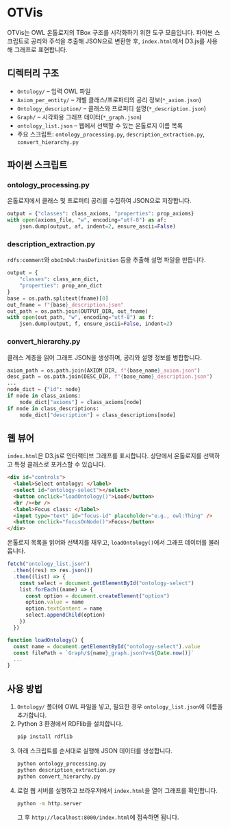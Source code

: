 # OTVis

OTVis는 OWL 온톨로지의 TBox 구조를 시각화하기 위한 도구 모음입니다. 파이썬 스크립트로 공리와 주석을 추출해 JSON으로 변환한 후, `index.html`에서 D3.js를 사용해 그래프로 표현합니다.

## 디렉터리 구조
- `Ontology/` – 입력 OWL 파일
- `Axiom_per_entity/` – 개별 클래스/프로퍼티의 공리 정보(`*_axiom.json`)
- `Ontology_description/` – 클래스와 프로퍼티 설명(`*_description.json`)
- `Graph/` – 시각화용 그래프 데이터(`*_graph.json`)
- `ontology_list.json` – 웹에서 선택할 수 있는 온톨로지 이름 목록
- 주요 스크립트: `ontology_processing.py`, `description_extraction.py`, `convert_hierarchy.py`

## 파이썬 스크립트

### ontology_processing.py
온톨로지에서 클래스 및 프로퍼티 공리를 수집하여 JSON으로 저장합니다.

```python
output = {"classes": class_axioms, "properties": prop_axioms}
with open(axioms_file, "w", encoding="utf-8") as af:
    json.dump(output, af, indent=2, ensure_ascii=False)
```

### description_extraction.py
`rdfs:comment`와 `oboInOwl:hasDefinition` 등을 추출해 설명 파일을 만듭니다.

```python
output = {
    "classes": class_ann_dict,
    "properties": prop_ann_dict
}
base = os.path.splitext(fname)[0]
out_fname = f"{base}_description.json"
out_path = os.path.join(OUTPUT_DIR, out_fname)
with open(out_path, "w", encoding="utf-8") as f:
    json.dump(output, f, ensure_ascii=False, indent=2)
```

### convert_hierarchy.py
클래스 계층을 읽어 그래프 JSON을 생성하며, 공리와 설명 정보를 병합합니다.

```python
axiom_path = os.path.join(AXIOM_DIR, f"{base_name}_axiom.json")
desc_path = os.path.join(DESC_DIR, f"{base_name}_description.json")
...
node_dict = {"id": node}
if node in class_axioms:
    node_dict["axioms"] = class_axioms[node]
if node in class_descriptions:
    node_dict["description"] = class_descriptions[node]
```

## 웹 뷰어
`index.html`은 D3.js로 인터랙티브 그래프를 표시합니다. 상단에서 온톨로지를 선택하고 특정 클래스로 포커스할 수 있습니다.

```html
<div id="controls">
  <label>Select ontology: </label>
  <select id="ontology-select"></select>
  <button onclick="loadOntology()">Load</button>
  <br /><br />
  <label>Focus class: </label>
  <input type="text" id="focus-id" placeholder="e.g., owl:Thing" />
  <button onclick="focusOnNode()">Focus</button>
</div>
```

온톨로지 목록을 읽어와 선택지를 채우고, `loadOntology()`에서 그래프 데이터를 불러옵니다.

```javascript
fetch("ontology_list.json")
  .then((res) => res.json())
  .then((list) => {
    const select = document.getElementById("ontology-select")
    list.forEach((name) => {
      const option = document.createElement("option")
      option.value = name
      option.textContent = name
      select.appendChild(option)
    })
  })

function loadOntology() {
  const name = document.getElementById("ontology-select").value
  const filePath = `Graph/${name}_graph.json?v=${Date.now()}`
  ...
}
```

## 사용 방법
1. `Ontology/` 폴더에 OWL 파일을 넣고, 필요한 경우 `ontology_list.json`에 이름을 추가합니다.
2. Python 3 환경에서 RDFlib을 설치합니다.
   ```bash
   pip install rdflib
   ```
3. 아래 스크립트를 순서대로 실행해 JSON 데이터를 생성합니다.
   ```bash
   python ontology_processing.py
   python description_extraction.py
   python convert_hierarchy.py
   ```
4. 로컬 웹 서버를 실행하고 브라우저에서 `index.html`을 열어 그래프를 확인합니다.
   ```bash
   python -m http.server
   ```
   그 후 `http://localhost:8000/index.html`에 접속하면 됩니다.
